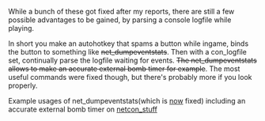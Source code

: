 While a bunch of these got fixed after my reports, there are still a few possible advantages to be gained, by parsing a console logfile while playing.

In short you make an autohotkey that spams a button while ingame, binds the button to something like ~~net_dumpeventstats~~. Then with a con_logfile set, continually parse the logfile waiting for events. ~~The net_dumpeventstats allows to make an accurate external bomb timer for example~~. The most useful commands were fixed though, but there's probably more if you look properly.

Example usages of net_dumpeventstats(which is [now](https://blog.counter-strike.net/index.php/2020/08/31476/) fixed) including an accurate external bomb timer on [netcon_stuff](netcon_stuff)

